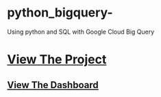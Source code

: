 # python_bigquery-
Using python and SQL with Google Cloud Big Query 

# [View The Project](https://donniedata.github.io/post/post-python_in_gcp_ELT/)
## [View The Dashboard](https://lookerstudio.google.com/embed/reporting/df6456f8-82b8-41d4-aab7-702870654ab4/page/p_kbk6ug9s4c) 
